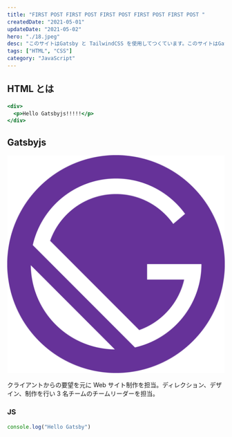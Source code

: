 ```yaml
---
title: "FIRST POST FIRST POST FIRST POST FIRST POST FIRST POST "
createdDate: "2021-05-01"
updateDate: "2021-05-02"
hero: "./18.jpeg"
desc: "このサイトはGatsby と TailwindCSS を使用してつくています。このサイトはGatsby と TailwindCSS を使用してつくています。"
tags: ["HTML", "CSS"]
category: "JavaScript"
---
```


## HTML とは

```html:title=index.html
<div>
  <p>Hello Gatsbyjs!!!!!</p>
</div>
```

## Gatsbyjs

![Gatsbyjs](./icon.png)

クライアントからの要望を元に Web サイト制作を担当。ディレクション、デザイン、制作を行い 3 名チームのチームリーダーを担当。

### JS

```js:title=app.js
console.log("Hello Gatsby")
```
